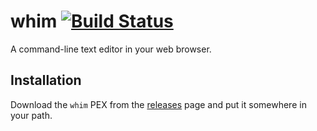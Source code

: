 # whim [![Build Status](https://travis-ci.org/Sibilance/whim.svg?branch=master)](https://travis-ci.org/Sibilance/whim)

A command-line text editor in your web browser.

## Installation

Download the `whim` PEX from the [releases](https://github.com/Sibilance/whim/releases) page and put it somewhere in your path.
